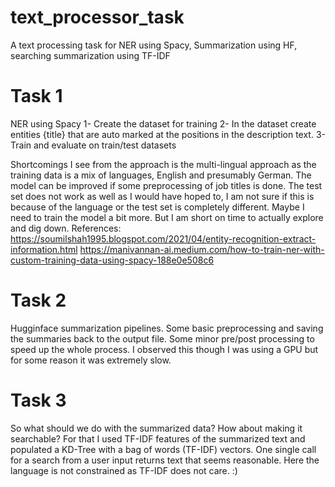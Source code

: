 # text_processor_task
A text processing task for NER using Spacy, Summarization using HF, searching summarization using TF-IDF

# Task 1
NER using Spacy
1- Create the dataset for training
2- In the dataset create entities {title} that are auto marked at the positions in the description text. 
3- Train and evaluate on train/test datasets

Shortcomings
I see from the approach is the multi-lingual approach as the training data is a mix of languages, English and presumably German.
The model can be improved if some preprocessing of job titles is done.
The test set does not work as well as I would have hoped to, I am not sure if this is because of the language or the test set is completely different.
Maybe I need to train the model a bit more. But I am short on time to actually explore and dig down.
References: 
https://soumilshah1995.blogspot.com/2021/04/entity-recognition-extract-information.html 
https://manivannan-ai.medium.com/how-to-train-ner-with-custom-training-data-using-spacy-188e0e508c6

# Task 2
Hugginface summarization pipelines. Some basic preprocessing and saving the summaries back to the output file. Some minor pre/post processing to speed up the whole process. I observed this though I was using a GPU but for some reason it was extremely slow. 

# Task 3
So what should we do with the summarized data? How about making it searchable? For that I used TF-IDF features of the summarized text and populated a KD-Tree with a bag of words (TF-IDF) vectors. One single call for a search from a user input returns text that seems reasonable. 
Here the language is not constrained as TF-IDF does not care. :)
